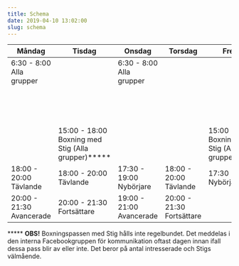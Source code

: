 ```yaml
---
title: Schema
date: 2019-04-10 13:02:00
slug: schema
---
```


| Måndag | Tisdag | Onsdag | Torsdag | Fredag | Lördag | Söndag |
|---|---|---|---|---|---|---|
| <span>6:30 - 8:00</span><br>Alla grupper |   | <span>6:30 - 8:00</span><br>Alla grupper |   |   |   |   |
|   |   |   |   |   | <span>12:00 - 13:30</span><br>Nybörjare + Fortsättare |   |
|   | <span>15:00 - 18:00</span><br>Boxning med Stig (Alla grupper)***** |   |   | <span>15:00 - 17:30</span><br>Boxning med Stig (Alla grupper)***** | <span>13:30 - 15:00</span><br>Tävlande + Avancerade |   |
| <span>18:00 - 20:00</span><br>Tävlande | <span>18:00 - 20:00</span><br>Tävlande | <span>17:30 - 19:00</span><br>Nybörjare | <span>18:00 - 20:00</span><br>Tävlande | <span>17:30 - 19:00</span><br>Nybörjare |   |   |
| <span>20:00 - 21:30</span><br>Avancerade | <span>20:00 - 21:30</span><br>Fortsättare | <span>19:00 - 21:00</span><br>Avancerade | <span>20:00 - 21:30</span><br>Fortsättare |   |   |   | |


***** **OBS!** Boxningspassen med Stig hålls inte regelbundet. Det meddelas i den interna Facebookgruppen för kommunikation oftast dagen innan ifall dessa pass blir av eller inte. Det beror på antal intresserade och Stigs välmående.